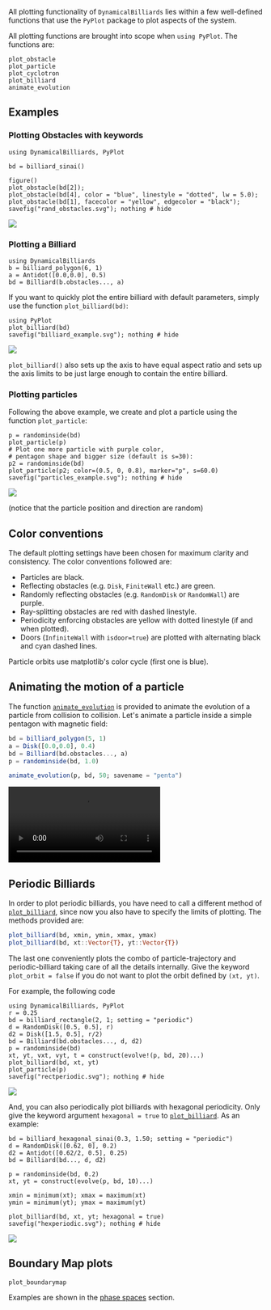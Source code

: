 All plotting functionality of `DynamicalBilliards` lies within a few well-defined functions that use the `PyPlot` package to plot aspects of the system.

All plotting functions are brought into scope when `using PyPlot`. The functions are:
```@docs
plot_obstacle
plot_particle
plot_cyclotron
plot_billiard
animate_evolution
```

## Examples

### Plotting Obstacles with keywords
```@example obstacles
using DynamicalBilliards, PyPlot

bd = billiard_sinai()

figure()
plot_obstacle(bd[2]);
plot_obstacle(bd[4], color = "blue", linestyle = "dotted", lw = 5.0);
plot_obstacle(bd[1], facecolor = "yellow", edgecolor = "black");
savefig("rand_obstacles.svg"); nothing # hide
```
![](rand_obstacles.svg)

### Plotting a Billiard

```@example 8
using DynamicalBilliards
b = billiard_polygon(6, 1)
a = Antidot([0.0,0.0], 0.5)
bd = Billiard(b.obstacles..., a)
```

If you want to quickly plot the entire billiard with default parameters, simply use the function `plot_billiard(bd)`:

```@example 8
using PyPlot
plot_billiard(bd)
savefig("billiard_example.svg"); nothing # hide
```
![](billiard_example.svg)

`plot_billiard()` also sets up the axis to have equal aspect ratio and sets up the axis limits to be just large enough to contain the entire billiard.



### Plotting particles

Following the above example, we create and plot a particle using the function `plot_particle`:
```@example 8
p = randominside(bd)
plot_particle(p)
# Plot one more particle with purple color,
# pentagon shape and bigger size (default is s=30):
p2 = randominside(bd)
plot_particle(p2; color=(0.5, 0, 0.8), marker="p", s=60.0)
savefig("particles_example.svg"); nothing # hide
```
![](particles_example.svg)

(notice that the particle position and direction are random)

## Color conventions
The default plotting settings have been chosen for maximum clarity and consistency. The color conventions followed are:
* Particles are black.
* Reflecting obstacles (e.g. `Disk`, `FiniteWall` etc.) are green.
* Randomly reflecting obstacles (e.g. `RandomDisk` or `RandomWall`) are purple.
* Ray-splitting obstacles are red with dashed linestyle.
* Periodicity enforcing obstacles are yellow with dotted linestyle
  (if and when plotted).
* Doors (`InfiniteWall` with `isdoor=true`) are plotted with alternating black and
  cyan dashed lines.

Particle orbits use matplotlib's color cycle (first one is blue).

## Animating the motion of a particle

The function [`animate_evolution`](@ref) is provided to animate the evolution of a particle from collision to collision.
Let's animate a particle inside a simple pentagon with magnetic field:

```julia
bd = billiard_polygon(5, 1)
a = Disk([0.0,0.0], 0.4)
bd = Billiard(bd.obstacles..., a)
p = randominside(bd, 1.0)

animate_evolution(p, bd, 50; savename = "penta")
```


<video controls="controls">
<source src="anim/penta.mp4" type="video/mp4">
</video>

## Periodic Billiards
In order to plot periodic billiards, you have need to call a different method of
[`plot_billiard`](@ref), since now you
also have to specify the limits of plotting. The
methods provided are:
```julia
plot_billiard(bd, xmin, ymin, xmax, ymax)
plot_billiard(bd, xt::Vector{T}, yt::Vector{T})
```
The last one conveniently plots the combo of particle-trajectory and
periodic-billiard taking care of all the details internally. Give the keyword
`plot_orbit = false` if you do not want to plot the orbit defined by `(xt, yt)`.

For example, the following code
```@example 8
using DynamicalBilliards, PyPlot
r = 0.25
bd = billiard_rectangle(2, 1; setting = "periodic")
d = RandomDisk([0.5, 0.5], r)
d2 = Disk([1.5, 0.5], r/2)
bd = Billiard(bd.obstacles..., d, d2)
p = randominside(bd)
xt, yt, vxt, vyt, t = construct(evolve!(p, bd, 20)...)
plot_billiard(bd, xt, yt)
plot_particle(p)
savefig("rectperiodic.svg"); nothing # hide
```
![](rectperiodic.svg)

And, you can also periodically plot billiards with hexagonal periodicity. Only give
the keyword argument `hexagonal = true` to [`plot_billiard`](@ref). As an example:

```@example 8
bd = billiard_hexagonal_sinai(0.3, 1.50; setting = "periodic")
d = RandomDisk([0.62, 0], 0.2)
d2 = Antidot([0.62/2, 0.5], 0.25)
bd = Billiard(bd..., d, d2)

p = randominside(bd, 0.2)
xt, yt = construct(evolve(p, bd, 10)...)

xmin = minimum(xt); xmax = maximum(xt)
ymin = minimum(yt); ymax = maximum(yt)

plot_billiard(bd, xt, yt; hexagonal = true)
savefig("hexperiodic.svg"); nothing # hide
```
![](hexperiodic.svg)


## Boundary Map plots
```@docs
plot_boundarymap
```
Examples are shown in the [phase spaces](basic/phasespaces.md) section.
